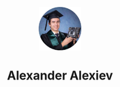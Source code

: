 <div align="center">
  <img width="20%" src="https://github.com/Alex-Alexiev/alex-alexiev.github.io/blob/main/assets/images/alex_alexiev_1.png?raw=true">
</div>

<h1 align="center"> Alexander Alexiev </h1>

